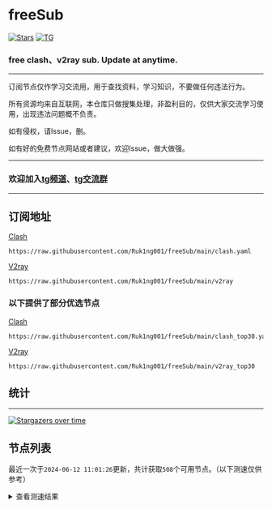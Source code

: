 # freeSub
[![Stars](https://img.shields.io/github/stars/Ruk1ng001/freeSub)](https://github.com/Ruk1ng001/freeSub/stargazers)
[![TG](https://img.shields.io/badge/Telegram-gray?logo=Telegram)](https://t.me/Ruk1ng001)
### free clash、v2ray sub. Update at anytime.

---

订阅节点仅作学习交流用，用于查找资料，学习知识，不要做任何违法行为。

所有资源均来自互联网，本仓库只做搜集处理，非盈利目的，仅供大家交流学习使用，出现违法问题概不负责。

如有侵权，请Issue，删。

如有好的免费节点网站或者建议，欢迎Issue，做大做强。

---

### 欢迎加入[tg频道](https://t.me/Ruk1ng001)、[tg交流群](https://t.me/+-e-b04EE5Cw2NmU1)

---

## 订阅地址
[Clash](https://raw.githubusercontent.com/Ruk1ng001/freeSub/main/clash.yaml)
```
https://raw.githubusercontent.com/Ruk1ng001/freeSub/main/clash.yaml
```
[V2ray](https://raw.githubusercontent.com/Ruk1ng001/freeSub/main/v2ray)
```
https://raw.githubusercontent.com/Ruk1ng001/freeSub/main/v2ray
```
### 以下提供了部分优选节点

[Clash](https://raw.githubusercontent.com/Ruk1ng001/freeSub/main/clash_top30.yaml)
```
https://raw.githubusercontent.com/Ruk1ng001/freeSub/main/clash_top30.yaml
```
[V2ray](https://raw.githubusercontent.com/Ruk1ng001/freeSub/main/v2ray_top30)
```
https://raw.githubusercontent.com/Ruk1ng001/freeSub/main/v2ray_top30
```

## 统计

---

[![Stargazers over time](https://starchart.cc/Ruk1ng001/freeSub.svg)](https://starchart.cc/Ruk1ng001/freeSub)

## 节点列表

最近一次于`2024-06-12 11:01:26`更新，共计获取`508`个可用节点。（以下测速仅供参考）

<details> <summary>查看测速结果</summary>

| 序号 | 节点 | 带宽 | 延迟 |
|:--:|:--:|:--:|:--:|
 | 1 | Other😈github.com/Ruk1ng001_-158766075 | 4.29MB/s | 375.00ms |
 | 2 | CN😈github.com/Ruk1ng001_1518278930 | 4.06MB/s | 386.00ms |
 | 3 | CN😈github.com/Ruk1ng001_-1341204619 | 4.06MB/s | 705.00ms |
 | 4 | CN😈github.com/Ruk1ng001_-159622401 | 3.93MB/s | 549.00ms |
 | 5 | ChatGPT😈github.com/Ruk1ng001_-976055908 | 3.93MB/s | 370.00ms |
 | 6 | CN😈github.com/Ruk1ng001_1281281047 | 3.69MB/s | 833.00ms |
 | 7 | ChatGPT😈github.com/Ruk1ng001_-1151270879 | 3.60MB/s | 390.00ms |
 | 8 | SG😈github.com/Ruk1ng001_246982303 | 3.58MB/s | 680.00ms |
 | 9 | CN😈github.com/Ruk1ng001_-1492589636 | 3.41MB/s | 550.00ms |
 | 10 | HK😈github.com/Ruk1ng001_217424615 | 3.39MB/s | 400.00ms |
 | 11 | CA😈github.com/Ruk1ng001_-1548487528 | 3.37MB/s | 346.00ms |
 | 12 | JP😈github.com/Ruk1ng001_1219834131 | 3.29MB/s | 937.00ms |
 | 13 | CN😈github.com/Ruk1ng001_688576700 | 3.23MB/s | 588.00ms |
 | 14 | SG😈github.com/Ruk1ng001_-932553624 | 3.20MB/s | 646.00ms |
 | 15 | CN😈github.com/Ruk1ng001_1784323854 | 3.19MB/s | 625.00ms |
 | 16 | SG😈github.com/Ruk1ng001_-1158400826 | 3.19MB/s | 701.00ms |
 | 17 | SG😈github.com/Ruk1ng001_-821740527 | 3.13MB/s | 643.00ms |
 | 18 | UM😈github.com/Ruk1ng001_-1116103577 | 3.10MB/s | 1204.00ms |
 | 19 | HK😈github.com/Ruk1ng001_1553399980 | 2.99MB/s | 683.00ms |
 | 20 | HK😈github.com/Ruk1ng001_1450856210 | 2.98MB/s | 341.00ms |
 | 21 | CN😈github.com/Ruk1ng001_-6315120 | 2.90MB/s | 731.00ms |
 | 22 | ChatGPT😈github.com/Ruk1ng001_-467197770 | 2.88MB/s | 963.00ms |
 | 23 | CN😈github.com/Ruk1ng001_-1437563166 | 2.84MB/s | 339.00ms |
 | 24 | CN😈github.com/Ruk1ng001_510837293 | 2.82MB/s | 359.00ms |
 | 25 | CN😈github.com/Ruk1ng001_-372369807 | 2.77MB/s | 361.00ms |
 | 26 | HK😈github.com/Ruk1ng001_-1816279869 | 2.75MB/s | 391.00ms |
 | 27 | TW😈github.com/Ruk1ng001_-270308019 | 2.69MB/s | 639.00ms |
 | 28 | Other😈github.com/Ruk1ng001_-1314266732 | 2.67MB/s | 365.00ms |
 | 29 | CN😈github.com/Ruk1ng001_-1445423274 | 2.64MB/s | 352.00ms |
 | 30 | TW😈github.com/Ruk1ng001_-1416582040 | 2.60MB/s | 565.00ms |
 | 31 | SG😈github.com/Ruk1ng001_-2003771457 | 2.58MB/s | 604.00ms |
 | 32 | SG😈github.com/Ruk1ng001_-759104035 | 2.42MB/s | 950.00ms |
 | 33 | ChatGPT😈github.com/Ruk1ng001_419031952 | 2.40MB/s | 532.00ms |
 | 34 | KR😈github.com/Ruk1ng001_752622824 | 2.39MB/s | 864.00ms |
 | 35 | JP😈github.com/Ruk1ng001_1741618415 | 2.38MB/s | 889.00ms |
 | 36 | JP😈github.com/Ruk1ng001_1112293865 | 2.34MB/s | 370.00ms |
 | 37 | JP😈github.com/Ruk1ng001_1878928951 | 2.27MB/s | 433.00ms |
 | 38 | CA😈github.com/Ruk1ng001_1896187406 | 2.21MB/s | 545.00ms |
 | 39 | HK😈github.com/Ruk1ng001_-1417589658 | 2.10MB/s | 377.00ms |
 | 40 | JP😈github.com/Ruk1ng001_-1175359799 | 2.07MB/s | 398.00ms |
 | 41 | SG😈github.com/Ruk1ng001_-517296329 | 2.04MB/s | 662.00ms |
 | 42 | CH😈github.com/Ruk1ng001_2095194674 | 1.99MB/s | 475.00ms |
 | 43 | UM😈github.com/Ruk1ng001_1018232903 | 1.93MB/s | 489.00ms |
 | 44 | SG😈github.com/Ruk1ng001_-1417254993 | 1.90MB/s | 600.00ms |
 | 45 | JP😈github.com/Ruk1ng001_1063907809 | 1.85MB/s | 463.00ms |
 | 46 | JP😈github.com/Ruk1ng001_114988891 | 1.77MB/s | 492.00ms |
 | 47 | ChatGPT😈github.com/Ruk1ng001_689809781 | 1.71MB/s | 682.00ms |
 | 48 | KR😈github.com/Ruk1ng001_-2075407552 | 1.67MB/s | 467.00ms |
 | 49 | CA😈github.com/Ruk1ng001_-293502404 | 1.67MB/s | 1320.00ms |
 | 50 | SG😈github.com/Ruk1ng001_1258538554 | 1.64MB/s | 404.00ms |
 | 51 | Other😈github.com/Ruk1ng001_904937073 | 1.63MB/s | 751.00ms |
 | 52 | UM😈github.com/Ruk1ng001_542461956 | 1.58MB/s | 523.00ms |
 | 53 | SG😈github.com/Ruk1ng001_-461825117 | 1.58MB/s | 1026.00ms |
 | 54 | JP😈github.com/Ruk1ng001_-115193543 | 1.51MB/s | 496.00ms |
 | 55 | SG😈github.com/Ruk1ng001_-2134427733 | 1.49MB/s | 498.00ms |
 | 56 | CA😈github.com/Ruk1ng001_1999450718 | 1.43MB/s | 1292.00ms |
 | 57 | CA😈github.com/Ruk1ng001_1248057636 | 1.43MB/s | 1343.00ms |
 | 58 | KR😈github.com/Ruk1ng001_-2054448002 | 1.41MB/s | 753.00ms |
 | 59 | CA😈github.com/Ruk1ng001_-883207488 | 1.38MB/s | 1413.00ms |
 | 60 | KR😈github.com/Ruk1ng001_-1492631877 | 1.38MB/s | 534.00ms |
 | 61 | CA😈github.com/Ruk1ng001_-316410428 | 1.36MB/s | 1145.00ms |
 | 62 | CA😈github.com/Ruk1ng001_1501061579 | 1.36MB/s | 1236.00ms |
 | 63 | CA😈github.com/Ruk1ng001_200979588 | 1.35MB/s | 1445.00ms |
 | 64 | UM😈github.com/Ruk1ng001_-1666842268 | 1.35MB/s | 1936.00ms |
 | 65 | Asia😈github.com/Ruk1ng001_227413824 | 1.32MB/s | 841.00ms |
 | 66 | CA😈github.com/Ruk1ng001_1378123137 | 1.30MB/s | 1741.00ms |
 | 67 | CA😈github.com/Ruk1ng001_-1555499648 | 1.30MB/s | 1477.00ms |
 | 68 | UM😈github.com/Ruk1ng001_-1491882096 | 1.30MB/s | 1169.00ms |
 | 69 | CA😈github.com/Ruk1ng001_-715025005 | 1.28MB/s | 1979.00ms |
 | 70 | CA😈github.com/Ruk1ng001_1809624382 | 1.27MB/s | 1486.00ms |
 | 71 | CA😈github.com/Ruk1ng001_-1484494350 | 1.25MB/s | 1559.00ms |
 | 72 | CA😈github.com/Ruk1ng001_-477419616 | 1.25MB/s | 1558.00ms |
 | 73 | UM😈github.com/Ruk1ng001_1263919475 | 1.25MB/s | 1094.00ms |
 | 74 | CA😈github.com/Ruk1ng001_-2025883988 | 1.23MB/s | 1763.00ms |
 | 75 | CA😈github.com/Ruk1ng001_792724474 | 1.21MB/s | 1461.00ms |
 | 76 | CA😈github.com/Ruk1ng001_-148652516 | 1.20MB/s | 1559.00ms |
 | 77 | CA😈github.com/Ruk1ng001_1885262548 | 1.20MB/s | 1492.00ms |
 | 78 | AU😈github.com/Ruk1ng001_1104760318 | 1.19MB/s | 827.00ms |
 | 79 | CA😈github.com/Ruk1ng001_1626132040 | 1.18MB/s | 1736.00ms |
 | 80 | CA😈github.com/Ruk1ng001_-445362946 | 1.18MB/s | 1503.00ms |
 | 81 | HK😈github.com/Ruk1ng001_-53588819 | 1.17MB/s | 997.00ms |
 | 82 | UM😈github.com/Ruk1ng001_-445833043 | 1.17MB/s | 1516.00ms |
 | 83 | SG😈github.com/Ruk1ng001_-1478423456 | 1.16MB/s | 403.00ms |
 | 84 | CA😈github.com/Ruk1ng001_-512728682 | 1.16MB/s | 1751.00ms |
 | 85 | CA😈github.com/Ruk1ng001_1067190068 | 1.15MB/s | 1497.00ms |
 | 86 | CA😈github.com/Ruk1ng001_-999722348 | 1.15MB/s | 1445.00ms |
 | 87 | SG😈github.com/Ruk1ng001_1236950337 | 1.15MB/s | 1537.00ms |
 | 88 | CA😈github.com/Ruk1ng001_-1434398084 | 1.14MB/s | 1527.00ms |
 | 89 | HK😈github.com/Ruk1ng001_-592931911 | 1.14MB/s | 1207.00ms |
 | 90 | CA😈github.com/Ruk1ng001_1864580791 | 1.13MB/s | 1677.00ms |
 | 91 | CA😈github.com/Ruk1ng001_131987944 | 1.13MB/s | 2013.00ms |
 | 92 | Euro😈github.com/Ruk1ng001_613534464 | 1.13MB/s | 1563.00ms |
 | 93 | UM😈github.com/Ruk1ng001_459534470 | 1.12MB/s | 1118.00ms |
 | 94 | CA😈github.com/Ruk1ng001_747465568 | 1.12MB/s | 1627.00ms |
 | 95 | CA😈github.com/Ruk1ng001_73581042 | 1.11MB/s | 1695.00ms |
 | 96 | UM😈github.com/Ruk1ng001_337036286 | 1.10MB/s | 914.00ms |
 | 97 | CA😈github.com/Ruk1ng001_561995180 | 1.10MB/s | 1802.00ms |
 | 98 | UM😈github.com/Ruk1ng001_1034331182 | 1.08MB/s | 1264.00ms |
 | 99 | UM😈github.com/Ruk1ng001_-1854220294 | 1.08MB/s | 1255.00ms |
 | 100 | UM😈github.com/Ruk1ng001_114711799 | 1.08MB/s | 1389.00ms |
 | 101 | UM😈github.com/Ruk1ng001_2054894954 | 1.08MB/s | 1181.00ms |
 | 102 | CA😈github.com/Ruk1ng001_2010884258 | 1.08MB/s | 1653.00ms |
 | 103 | CA😈github.com/Ruk1ng001_692031390 | 1.06MB/s | 1918.00ms |
 | 104 | CA😈github.com/Ruk1ng001_1372504354 | 1.05MB/s | 1630.00ms |
 | 105 | Americas😈github.com/Ruk1ng001_831692901 | 1.05MB/s | 1109.00ms |
 | 106 | Americas😈github.com/Ruk1ng001_1388672434 | 1.05MB/s | 1404.00ms |
 | 107 | UM😈github.com/Ruk1ng001_629981807 | 1.04MB/s | 1367.00ms |
 | 108 | CA😈github.com/Ruk1ng001_1386396304 | 1.04MB/s | 1639.00ms |
 | 109 | CA😈github.com/Ruk1ng001_2085584058 | 1.04MB/s | 1494.00ms |
 | 110 | UM😈github.com/Ruk1ng001_-1986465562 | 1.03MB/s | 1186.00ms |
 | 111 | CA😈github.com/Ruk1ng001_1610677667 | 1.03MB/s | 1665.00ms |
 | 112 | CA😈github.com/Ruk1ng001_-1037727474 | 1.03MB/s | 1747.00ms |
 | 113 | CA😈github.com/Ruk1ng001_-179314871 | 1.03MB/s | 1629.00ms |
 | 114 | UM😈github.com/Ruk1ng001_1110951307 | 1.03MB/s | 1719.00ms |
 | 115 | UM😈github.com/Ruk1ng001_-1920061911 | 1.03MB/s | 1397.00ms |
 | 116 | UM😈github.com/Ruk1ng001_1472351678 | 1.02MB/s | 1222.00ms |
 | 117 | CA😈github.com/Ruk1ng001_1107270903 | 1.02MB/s | 1827.00ms |
 | 118 | TW😈github.com/Ruk1ng001_1623175026 | 1.01MB/s | 751.00ms |
 | 119 | CN😈github.com/Ruk1ng001_-506760003 | 1.00MB/s | 667.00ms |
 | 120 | UM😈github.com/Ruk1ng001_-2100351759 | 1019.60KB/s | 1293.00ms |
 | 121 | HK😈github.com/Ruk1ng001_-1678241656 | 1008.40KB/s | 1573.00ms |
 | 122 | CA😈github.com/Ruk1ng001_-1716620041 | 1005.99KB/s | 1782.00ms |
 | 123 | CA😈github.com/Ruk1ng001_-1982420643 | 998.89KB/s | 1811.00ms |
 | 124 | UM😈github.com/Ruk1ng001_-1623553473 | 996.40KB/s | 1029.00ms |
 | 125 | CA😈github.com/Ruk1ng001_1922561286 | 993.03KB/s | 1817.00ms |
 | 126 | UM😈github.com/Ruk1ng001_913949734 | 989.40KB/s | 1413.00ms |
 | 127 | CA😈github.com/Ruk1ng001_-1646686877 | 989.22KB/s | 1994.00ms |
 | 128 | CA😈github.com/Ruk1ng001_2145981711 | 989.20KB/s | 1892.00ms |
 | 129 | CA😈github.com/Ruk1ng001_-1831429985 | 989.10KB/s | 1734.00ms |
 | 130 | CA😈github.com/Ruk1ng001_-1474745028 | 986.30KB/s | 385.00ms |
 | 131 | CN😈github.com/Ruk1ng001_298139110 | 978.94KB/s | 381.00ms |
 | 132 | CA😈github.com/Ruk1ng001_-1094650613 | 977.49KB/s | 1822.00ms |
 | 133 | US😈github.com/Ruk1ng001_1506970697 | 976.48KB/s | 1303.00ms |
 | 134 | US😈github.com/Ruk1ng001_660320414 | 967.55KB/s | 1521.00ms |
 | 135 | HK😈github.com/Ruk1ng001_1565625205 | 967.23KB/s | 2317.00ms |
 | 136 | CA😈github.com/Ruk1ng001_1141390239 | 965.63KB/s | 1703.00ms |
 | 137 | CN😈github.com/Ruk1ng001_-725283801 | 962.16KB/s | 626.00ms |
 | 138 | UM😈github.com/Ruk1ng001_757201259 | 962.11KB/s | 1322.00ms |
 | 139 | PL😈github.com/Ruk1ng001_1831781205 | 959.20KB/s | 730.00ms |
 | 140 | CA😈github.com/Ruk1ng001_235356181 | 955.77KB/s | 1837.00ms |
 | 141 | JP😈github.com/Ruk1ng001_-545808329 | 955.19KB/s | 476.00ms |
 | 142 | NL😈github.com/Ruk1ng001_-1015548933 | 954.94KB/s | 1359.00ms |
 | 143 | CA😈github.com/Ruk1ng001_-1275143360 | 951.86KB/s | 1863.00ms |
 | 144 | CN😈github.com/Ruk1ng001_-1821151420 | 951.72KB/s | 387.00ms |
 | 145 | CN😈github.com/Ruk1ng001_1732340597 | 949.46KB/s | 418.00ms |
 | 146 | CA😈github.com/Ruk1ng001_1945328411 | 949.42KB/s | 1839.00ms |
 | 147 | CA😈github.com/Ruk1ng001_-342995459 | 948.81KB/s | 2007.00ms |
 | 148 | CA😈github.com/Ruk1ng001_473767417 | 948.07KB/s | 1523.00ms |
 | 149 | CA😈github.com/Ruk1ng001_-1296741748 | 946.62KB/s | 1607.00ms |
 | 150 | HK😈github.com/Ruk1ng001_346971039 | 945.15KB/s | 1803.00ms |
 | 151 | CA😈github.com/Ruk1ng001_-475821230 | 944.63KB/s | 1576.00ms |
 | 152 | CA😈github.com/Ruk1ng001_-1022740811 | 943.82KB/s | 1776.00ms |
 | 153 | CA😈github.com/Ruk1ng001_645106138 | 940.81KB/s | 1537.00ms |
 | 154 | CN😈github.com/Ruk1ng001_-1830203450 | 933.83KB/s | 1520.00ms |
 | 155 | NL😈github.com/Ruk1ng001_-1059410687 | 933.67KB/s | 1365.00ms |
 | 156 | CN😈github.com/Ruk1ng001_923473213 | 929.20KB/s | 1370.00ms |
 | 157 | TW😈github.com/Ruk1ng001_-1675528914 | 928.42KB/s | 1526.00ms |
 | 158 | US😈github.com/Ruk1ng001_-1407197094 | 925.79KB/s | 1049.00ms |
 | 159 | CA😈github.com/Ruk1ng001_1718370227 | 924.98KB/s | 949.00ms |
 | 160 | Other😈github.com/Ruk1ng001_-904167292 | 912.77KB/s | 1616.00ms |
 | 161 | FR😈github.com/Ruk1ng001_1183638361 | 910.28KB/s | 940.00ms |
 | 162 | UM😈github.com/Ruk1ng001_1043516510 | 909.98KB/s | 1318.00ms |
 | 163 | FR😈github.com/Ruk1ng001_955397849 | 909.92KB/s | 921.00ms |
 | 164 | CN😈github.com/Ruk1ng001_-1379830420 | 909.80KB/s | 1386.00ms |
 | 165 | CA😈github.com/Ruk1ng001_-56699662 | 904.69KB/s | 1023.00ms |
 | 166 | FR😈github.com/Ruk1ng001_945843644 | 903.81KB/s | 762.00ms |
 | 167 | SE😈github.com/Ruk1ng001_1758617213 | 903.42KB/s | 1689.00ms |
 | 168 | CA😈github.com/Ruk1ng001_-1340086646 | 902.67KB/s | 1562.00ms |
 | 169 | FR😈github.com/Ruk1ng001_1037780964 | 900.99KB/s | 1006.00ms |
 | 170 | FR😈github.com/Ruk1ng001_1428602512 | 900.14KB/s | 758.00ms |
 | 171 | FR😈github.com/Ruk1ng001_-1182933090 | 899.66KB/s | 787.00ms |
 | 172 | CN😈github.com/Ruk1ng001_-1694117733 | 899.16KB/s | 468.00ms |
 | 173 | Other😈github.com/Ruk1ng001_1058442384 | 898.53KB/s | 1190.00ms |
 | 174 | FR😈github.com/Ruk1ng001_-937432090 | 897.94KB/s | 757.00ms |
 | 175 | CN😈github.com/Ruk1ng001_-274839985 | 897.10KB/s | 626.00ms |
 | 176 | FR😈github.com/Ruk1ng001_-1053759612 | 897.01KB/s | 993.00ms |
 | 177 | GB😈github.com/Ruk1ng001_-860196965 | 891.80KB/s | 1033.00ms |
 | 178 | FR😈github.com/Ruk1ng001_2079344206 | 891.74KB/s | 776.00ms |
 | 179 | KR😈github.com/Ruk1ng001_-646594733 | 890.29KB/s | 1463.00ms |
 | 180 | FR😈github.com/Ruk1ng001_1158107128 | 887.83KB/s | 1013.00ms |
 | 181 | FR😈github.com/Ruk1ng001_789564023 | 887.51KB/s | 1010.00ms |
 | 182 | HK😈github.com/Ruk1ng001_802143582 | 887.37KB/s | 1701.00ms |
 | 183 | CA😈github.com/Ruk1ng001_-896856930 | 887.37KB/s | 1993.00ms |
 | 184 | FR😈github.com/Ruk1ng001_-903392398 | 882.66KB/s | 1597.00ms |
 | 185 | Other😈github.com/Ruk1ng001_1724571278 | 881.33KB/s | 833.00ms |
 | 186 | FR😈github.com/Ruk1ng001_1940263112 | 879.62KB/s | 1823.00ms |
 | 187 | FR😈github.com/Ruk1ng001_1086922309 | 877.02KB/s | 957.00ms |
 | 188 | SE😈github.com/Ruk1ng001_-265186892 | 876.96KB/s | 1748.00ms |
 | 189 | UM😈github.com/Ruk1ng001_-1295597631 | 873.16KB/s | 1464.00ms |
 | 190 | Other😈github.com/Ruk1ng001_-156638627 | 872.84KB/s | 1453.00ms |
 | 191 | FR😈github.com/Ruk1ng001_-2096321756 | 871.58KB/s | 1024.00ms |
 | 192 | FR😈github.com/Ruk1ng001_-373948873 | 870.82KB/s | 774.00ms |
 | 193 | FR😈github.com/Ruk1ng001_-1255259185 | 870.37KB/s | 737.00ms |
 | 194 | CA😈github.com/Ruk1ng001_834795342 | 870.28KB/s | 1400.00ms |
 | 195 | FR😈github.com/Ruk1ng001_607364820 | 870.26KB/s | 1026.00ms |
 | 196 | FR😈github.com/Ruk1ng001_-1663307983 | 869.45KB/s | 1273.00ms |
 | 197 | FR😈github.com/Ruk1ng001_460132446 | 868.88KB/s | 1292.00ms |
 | 198 | FR😈github.com/Ruk1ng001_589236884 | 866.36KB/s | 842.00ms |
 | 199 | Other😈github.com/Ruk1ng001_854252626 | 865.78KB/s | 658.00ms |
 | 200 | NL😈github.com/Ruk1ng001_-331801907 | 865.56KB/s | 722.00ms |
 | 201 | FR😈github.com/Ruk1ng001_2090908757 | 862.74KB/s | 996.00ms |
 | 202 | US😈github.com/Ruk1ng001_1719080356 | 861.72KB/s | 1232.00ms |
 | 203 | FR😈github.com/Ruk1ng001_1810107631 | 861.67KB/s | 996.00ms |
 | 204 | FR😈github.com/Ruk1ng001_1511055292 | 861.39KB/s | 1446.00ms |
 | 205 | FR😈github.com/Ruk1ng001_995614948 | 860.20KB/s | 826.00ms |
 | 206 | CN😈github.com/Ruk1ng001_627584863 | 858.76KB/s | 1414.00ms |
 | 207 | CA😈github.com/Ruk1ng001_-1009148757 | 855.39KB/s | 1586.00ms |
 | 208 | CA😈github.com/Ruk1ng001_-398383811 | 854.68KB/s | 1841.00ms |
 | 209 | ES😈github.com/Ruk1ng001_1657785637 | 851.03KB/s | 1098.00ms |
 | 210 | PL😈github.com/Ruk1ng001_1273291453 | 846.37KB/s | 823.00ms |
 | 211 | FR😈github.com/Ruk1ng001_738482068 | 843.89KB/s | 852.00ms |
 | 212 | FR😈github.com/Ruk1ng001_-726199911 | 838.38KB/s | 833.00ms |
 | 213 | FR😈github.com/Ruk1ng001_118942455 | 837.14KB/s | 1028.00ms |
 | 214 | FR😈github.com/Ruk1ng001_1540704172 | 835.69KB/s | 862.00ms |
 | 215 | UM😈github.com/Ruk1ng001_-1586891825 | 831.78KB/s | 1141.00ms |
 | 216 | PL😈github.com/Ruk1ng001_232938967 | 830.52KB/s | 757.00ms |
 | 217 | FR😈github.com/Ruk1ng001_331755800 | 829.67KB/s | 1335.00ms |
 | 218 | PL😈github.com/Ruk1ng001_-2052711301 | 822.64KB/s | 813.00ms |
 | 219 | FR😈github.com/Ruk1ng001_-416544445 | 820.44KB/s | 817.00ms |
 | 220 | UM😈github.com/Ruk1ng001_1241820153 | 817.16KB/s | 976.00ms |
 | 221 | FR😈github.com/Ruk1ng001_1300892440 | 813.36KB/s | 1279.00ms |
 | 222 | CA😈github.com/Ruk1ng001_1132634313 | 811.93KB/s | 1503.00ms |
 | 223 | FR😈github.com/Ruk1ng001_-1728010228 | 811.14KB/s | 819.00ms |
 | 224 | FR😈github.com/Ruk1ng001_1972596040 | 809.82KB/s | 1043.00ms |
 | 225 | CA😈github.com/Ruk1ng001_-2111222179 | 808.29KB/s | 1632.00ms |
 | 226 | FR😈github.com/Ruk1ng001_1907252038 | 805.39KB/s | 864.00ms |
 | 227 | FR😈github.com/Ruk1ng001_-1162557377 | 804.96KB/s | 889.00ms |
 | 228 | FR😈github.com/Ruk1ng001_-1611703640 | 802.40KB/s | 833.00ms |
 | 229 | FR😈github.com/Ruk1ng001_49151771 | 798.60KB/s | 863.00ms |
 | 230 | HK😈github.com/Ruk1ng001_272476879 | 797.39KB/s | 1776.00ms |
 | 231 | FR😈github.com/Ruk1ng001_1837942177 | 796.00KB/s | 824.00ms |
 | 232 | GB😈github.com/Ruk1ng001_-1632738911 | 794.17KB/s | 1135.00ms |
 | 233 | HK😈github.com/Ruk1ng001_1688914200 | 793.83KB/s | 1847.00ms |
 | 234 | CA😈github.com/Ruk1ng001_1810536602 | 793.30KB/s | 1034.00ms |
 | 235 | US😈github.com/Ruk1ng001_1490566360 | 792.94KB/s | 766.00ms |
 | 236 | Other😈github.com/Ruk1ng001_-1914618509 | 792.00KB/s | 815.00ms |
 | 237 | UM😈github.com/Ruk1ng001_-1995704326 | 791.74KB/s | 942.00ms |
 | 238 | CA😈github.com/Ruk1ng001_941584632 | 788.68KB/s | 1982.00ms |
 | 239 | CA😈github.com/Ruk1ng001_91506559 | 787.52KB/s | 991.00ms |
 | 240 | Other😈github.com/Ruk1ng001_-1424109943 | 785.77KB/s | 962.00ms |
 | 241 | US😈github.com/Ruk1ng001_-550419499 | 783.80KB/s | 1037.00ms |
 | 242 | FR😈github.com/Ruk1ng001_-1857771266 | 782.92KB/s | 854.00ms |
 | 243 | CA😈github.com/Ruk1ng001_1368802059 | 782.62KB/s | 1627.00ms |
 | 244 | CA😈github.com/Ruk1ng001_-1642046963 | 780.95KB/s | 1523.00ms |
 | 245 | ChatGPT😈github.com/Ruk1ng001_-730927187 | 779.85KB/s | 714.00ms |
 | 246 | UM😈github.com/Ruk1ng001_-1563092935 | 774.48KB/s | 917.00ms |
 | 247 | SE😈github.com/Ruk1ng001_1522297123 | 773.86KB/s | 1721.00ms |
 | 248 | FR😈github.com/Ruk1ng001_-933872702 | 770.30KB/s | 1020.00ms |
 | 249 | US😈github.com/Ruk1ng001_-1510985827 | 766.95KB/s | 1615.00ms |
 | 250 | UM😈github.com/Ruk1ng001_-1985482861 | 766.12KB/s | 941.00ms |
 | 251 | HK😈github.com/Ruk1ng001_-1345069701 | 759.95KB/s | 1927.00ms |
 | 252 | IE😈github.com/Ruk1ng001_-1995488101 | 758.36KB/s | 1094.00ms |
 | 253 | FR😈github.com/Ruk1ng001_628145102 | 756.42KB/s | 1862.00ms |
 | 254 | UM😈github.com/Ruk1ng001_86344725 | 755.69KB/s | 1170.00ms |
 | 255 | FR😈github.com/Ruk1ng001_-695916869 | 749.56KB/s | 869.00ms |
 | 256 | Euro😈github.com/Ruk1ng001_1455062586 | 749.14KB/s | 742.00ms |
 | 257 | FR😈github.com/Ruk1ng001_-390927278 | 745.45KB/s | 913.00ms |
 | 258 | GB😈github.com/Ruk1ng001_-1964018986 | 745.35KB/s | 727.00ms |
 | 259 | GB😈github.com/Ruk1ng001_-832080720 | 743.61KB/s | 990.00ms |
 | 260 | HK😈github.com/Ruk1ng001_-735779438 | 743.42KB/s | 1678.00ms |
 | 261 | US😈github.com/Ruk1ng001_1457827269 | 743.16KB/s | 1199.00ms |
 | 262 | CN😈github.com/Ruk1ng001_251629427 | 743.12KB/s | 1445.00ms |
 | 263 | UM😈github.com/Ruk1ng001_710296591 | 742.29KB/s | 1106.00ms |
 | 264 | CA😈github.com/Ruk1ng001_-2085459911 | 739.26KB/s | 2203.00ms |
 | 265 | UM😈github.com/Ruk1ng001_226038673 | 737.34KB/s | 1093.00ms |
 | 266 | US😈github.com/Ruk1ng001_1650935518 | 736.29KB/s | 778.00ms |
 | 267 | JP😈github.com/Ruk1ng001_-2134533757 | 735.94KB/s | 570.00ms |
 | 268 | CA😈github.com/Ruk1ng001_-638813819 | 735.73KB/s | 1276.00ms |
 | 269 | GB😈github.com/Ruk1ng001_5253931 | 732.09KB/s | 979.00ms |
 | 270 | CA😈github.com/Ruk1ng001_-825650430 | 729.19KB/s | 1566.00ms |
 | 271 | HK😈github.com/Ruk1ng001_-1765441212 | 728.73KB/s | 1656.00ms |
 | 272 | TW😈github.com/Ruk1ng001_352457683 | 726.15KB/s | 1863.00ms |
 | 273 | TW😈github.com/Ruk1ng001_-942887930 | 725.29KB/s | 989.00ms |
 | 274 | UM😈github.com/Ruk1ng001_1819890720 | 723.89KB/s | 977.00ms |
 | 275 | FR😈github.com/Ruk1ng001_-790404634 | 721.73KB/s | 863.00ms |
 | 276 | US😈github.com/Ruk1ng001_1878698898 | 714.48KB/s | 824.00ms |
 | 277 | CA😈github.com/Ruk1ng001_-357138716 | 714.17KB/s | 2174.00ms |
 | 278 | UM😈github.com/Ruk1ng001_226075827 | 707.49KB/s | 1320.00ms |
 | 279 | CA😈github.com/Ruk1ng001_-1508460034 | 704.37KB/s | 852.00ms |
 | 280 | CA😈github.com/Ruk1ng001_1124187497 | 704.11KB/s | 1843.00ms |
 | 281 | CA😈github.com/Ruk1ng001_-422357612 | 702.83KB/s | 915.00ms |
 | 282 | UM😈github.com/Ruk1ng001_-986054600 | 700.79KB/s | 2140.00ms |
 | 283 | CA😈github.com/Ruk1ng001_-127456959 | 688.41KB/s | 2119.00ms |
 | 284 | TW😈github.com/Ruk1ng001_1020249785 | 685.98KB/s | 1806.00ms |
 | 285 | UM😈github.com/Ruk1ng001_312756856 | 685.83KB/s | 1460.00ms |
 | 286 | DE😈github.com/Ruk1ng001_-47021732 | 679.14KB/s | 996.00ms |
 | 287 | Other😈github.com/Ruk1ng001_-3298861 | 674.79KB/s | 1058.00ms |
 | 288 | UM😈github.com/Ruk1ng001_-935383257 | 669.86KB/s | 1920.00ms |
 | 289 | HK😈github.com/Ruk1ng001_152113749 | 669.53KB/s | 1905.00ms |
 | 290 | CN😈github.com/Ruk1ng001_-1885233791 | 664.19KB/s | 1700.00ms |
 | 291 | JP😈github.com/Ruk1ng001_-1564858907 | 663.49KB/s | 545.00ms |
 | 292 | DE😈github.com/Ruk1ng001_60235898 | 662.63KB/s | 1005.00ms |
 | 293 | HK😈github.com/Ruk1ng001_1997054554 | 655.84KB/s | 1904.00ms |
 | 294 | DE😈github.com/Ruk1ng001_16216811 | 655.26KB/s | 914.00ms |
 | 295 | HK😈github.com/Ruk1ng001_1322631263 | 651.15KB/s | 1858.00ms |
 | 296 | FR😈github.com/Ruk1ng001_1458109122 | 649.50KB/s | 1150.00ms |
 | 297 | FR😈github.com/Ruk1ng001_475009219 | 646.85KB/s | 1822.00ms |
 | 298 | KR😈github.com/Ruk1ng001_-252815427 | 644.00KB/s | 557.00ms |
 | 299 | CA😈github.com/Ruk1ng001_1947738585 | 641.73KB/s | 1224.00ms |
 | 300 | GB😈github.com/Ruk1ng001_-1305054251 | 639.96KB/s | 1203.00ms |
 | 301 | JP😈github.com/Ruk1ng001_844203367 | 638.74KB/s | 512.00ms |
 | 302 | UM😈github.com/Ruk1ng001_778720813 | 630.51KB/s | 945.00ms |
 | 303 | CA😈github.com/Ruk1ng001_-1219625703 | 628.26KB/s | 2226.00ms |
 | 304 | ChatGPT😈github.com/Ruk1ng001_1534370505 | 622.87KB/s | 979.00ms |
 | 305 | Asia😈github.com/Ruk1ng001_775476669 | 615.39KB/s | 1764.00ms |
 | 306 | Other😈github.com/Ruk1ng001_-1522491257 | 607.74KB/s | 893.00ms |
 | 307 | UM😈github.com/Ruk1ng001_189243061 | 607.12KB/s | 1154.00ms |
 | 308 | DE😈github.com/Ruk1ng001_1853798928 | 606.68KB/s | 1169.00ms |
 | 309 | DE😈github.com/Ruk1ng001_-1884911779 | 601.14KB/s | 1140.00ms |
 | 310 | DE😈github.com/Ruk1ng001_-2059086342 | 598.15KB/s | 1183.00ms |
 | 311 | CN😈github.com/Ruk1ng001_-1317370801 | 596.02KB/s | 1608.00ms |
 | 312 | CN😈github.com/Ruk1ng001_-1843361734 | 591.73KB/s | 660.00ms |
 | 313 | DE😈github.com/Ruk1ng001_-1913263257 | 587.62KB/s | 1039.00ms |
 | 314 | CA😈github.com/Ruk1ng001_54531584 | 577.58KB/s | 1756.00ms |
 | 315 | UM😈github.com/Ruk1ng001_-931197410 | 572.33KB/s | 2390.00ms |
 | 316 | CA😈github.com/Ruk1ng001_655327623 | 570.87KB/s | 2014.00ms |
 | 317 | GB😈github.com/Ruk1ng001_-172250407 | 562.08KB/s | 945.00ms |
 | 318 | PL😈github.com/Ruk1ng001_25403157 | 545.33KB/s | 796.00ms |
 | 319 | CA😈github.com/Ruk1ng001_-1753398426 | 541.04KB/s | 1525.00ms |
 | 320 | FR😈github.com/Ruk1ng001_-1556674725 | 538.55KB/s | 859.00ms |
 | 321 | JP😈github.com/Ruk1ng001_976007502 | 530.69KB/s | 560.00ms |
 | 322 | US😈github.com/Ruk1ng001_351015876 | 521.18KB/s | 2960.00ms |
 | 323 | CA😈github.com/Ruk1ng001_-835428982 | 514.23KB/s | 1563.00ms |
 | 324 | PL😈github.com/Ruk1ng001_805204726 | 512.49KB/s | 1247.00ms |
 | 325 | HK😈github.com/Ruk1ng001_-1948226486 | 511.04KB/s | 1929.00ms |
 | 326 | FI😈github.com/Ruk1ng001_2065178663 | 493.26KB/s | 1317.00ms |
 | 327 | SG😈github.com/Ruk1ng001_884130412 | 491.16KB/s | 2424.00ms |
 | 328 | CA😈github.com/Ruk1ng001_277166634 | 490.98KB/s | 1535.00ms |
 | 329 | PL😈github.com/Ruk1ng001_-1673573971 | 483.22KB/s | 1021.00ms |
 | 330 | NL😈github.com/Ruk1ng001_1446756680 | 480.76KB/s | 940.00ms |
 | 331 | HK😈github.com/Ruk1ng001_-201194371 | 478.18KB/s | 1780.00ms |
 | 332 | CH😈github.com/Ruk1ng001_164504388 | 477.22KB/s | 1341.00ms |
 | 333 | HK😈github.com/Ruk1ng001_511775783 | 471.72KB/s | 1681.00ms |
 | 334 | US😈github.com/Ruk1ng001_1323422198 | 466.45KB/s | 1294.00ms |
 | 335 | PL😈github.com/Ruk1ng001_-13297711 | 454.62KB/s | 1280.00ms |
 | 336 | US😈github.com/Ruk1ng001_-1734462663 | 446.25KB/s | 2641.00ms |
 | 337 | PL😈github.com/Ruk1ng001_-677491894 | 441.66KB/s | 1193.00ms |
 | 338 | FR😈github.com/Ruk1ng001_2045795544 | 440.73KB/s | 2202.00ms |
 | 339 | KR😈github.com/Ruk1ng001_-743656113 | 438.44KB/s | 1570.00ms |
 | 340 | Other😈github.com/Ruk1ng001_-2015085893 | 434.11KB/s | 1214.00ms |
 | 341 | HK😈github.com/Ruk1ng001_-1570823721 | 431.48KB/s | 2074.00ms |
 | 342 | GB😈github.com/Ruk1ng001_-1570583276 | 430.13KB/s | 707.00ms |
 | 343 | HK😈github.com/Ruk1ng001_1304344029 | 429.45KB/s | 2622.00ms |
 | 344 | FR😈github.com/Ruk1ng001_-552765619 | 416.90KB/s | 2042.00ms |
 | 345 | FR😈github.com/Ruk1ng001_1547493110 | 414.28KB/s | 2064.00ms |
 | 346 | CA😈github.com/Ruk1ng001_1295306959 | 407.14KB/s | 1526.00ms |
 | 347 | UK😈github.com/Ruk1ng001_-1485086081 | 395.54KB/s | 687.00ms |
 | 348 | HK😈github.com/Ruk1ng001_881172169 | 392.87KB/s | 1579.00ms |
 | 349 | PL😈github.com/Ruk1ng001_1367369137 | 386.68KB/s | 776.00ms |
 | 350 | FR😈github.com/Ruk1ng001_-634455245 | 383.59KB/s | 1961.00ms |
 | 351 | CA😈github.com/Ruk1ng001_1718827210 | 376.21KB/s | 2320.00ms |
 | 352 | UM😈github.com/Ruk1ng001_-1189094034 | 375.86KB/s | 2249.00ms |
 | 353 | GB😈github.com/Ruk1ng001_-2123012980 | 374.35KB/s | 691.00ms |
 | 354 | FR😈github.com/Ruk1ng001_841635199 | 373.97KB/s | 1487.00ms |
 | 355 | TW😈github.com/Ruk1ng001_-751268571 | 373.81KB/s | 1550.00ms |
 | 356 | CA😈github.com/Ruk1ng001_1851543490 | 371.37KB/s | 2247.00ms |
 | 357 | HK😈github.com/Ruk1ng001_554334355 | 366.38KB/s | 2833.00ms |
 | 358 | ChatGPT😈github.com/Ruk1ng001_-740276933 | 361.31KB/s | 1618.00ms |
 | 359 | HK😈github.com/Ruk1ng001_291522958 | 358.44KB/s | 2068.00ms |
 | 360 | PL😈github.com/Ruk1ng001_-2129147082 | 357.47KB/s | 875.00ms |
 | 361 | GB😈github.com/Ruk1ng001_-1780153314 | 350.80KB/s | 723.00ms |
 | 362 | HK😈github.com/Ruk1ng001_376741775 | 348.67KB/s | 1958.00ms |
 | 363 | PL😈github.com/Ruk1ng001_-404911409 | 345.66KB/s | 1213.00ms |
 | 364 | GB😈github.com/Ruk1ng001_1639291485 | 345.19KB/s | 2232.00ms |
 | 365 | HK😈github.com/Ruk1ng001_-1850575116 | 341.75KB/s | 2088.00ms |
 | 366 | CA😈github.com/Ruk1ng001_-1175857349 | 340.36KB/s | 1829.00ms |
 | 367 | CA😈github.com/Ruk1ng001_1165151255 | 338.32KB/s | 2011.00ms |
 | 368 | CA😈github.com/Ruk1ng001_-2135311037 | 334.05KB/s | 1984.00ms |
 | 369 | CA😈github.com/Ruk1ng001_1404508037 | 332.26KB/s | 1674.00ms |
 | 370 | FR😈github.com/Ruk1ng001_-834642622 | 330.29KB/s | 2032.00ms |
 | 371 | PL😈github.com/Ruk1ng001_628322009 | 320.56KB/s | 1192.00ms |
 | 372 | CA😈github.com/Ruk1ng001_403432722 | 317.34KB/s | 1897.00ms |
 | 373 | PL😈github.com/Ruk1ng001_-625168074 | 316.30KB/s | 1205.00ms |
 | 374 | UM😈github.com/Ruk1ng001_-1827284712 | 314.61KB/s | 1985.00ms |
 | 375 | PL😈github.com/Ruk1ng001_936188442 | 309.87KB/s | 839.00ms |
 | 376 | PL😈github.com/Ruk1ng001_121942279 | 307.40KB/s | 789.00ms |
 | 377 | CA😈github.com/Ruk1ng001_-459808058 | 306.49KB/s | 2402.00ms |
 | 378 | Other😈github.com/Ruk1ng001_-1368397363 | 304.11KB/s | 1567.00ms |
 | 379 | CA😈github.com/Ruk1ng001_-292540982 | 303.42KB/s | 1722.00ms |
 | 380 | FI😈github.com/Ruk1ng001_-924341426 | 302.36KB/s | 1310.00ms |
 | 381 | PL😈github.com/Ruk1ng001_72585541 | 301.98KB/s | 750.00ms |
 | 382 | UM😈github.com/Ruk1ng001_1259541553 | 300.36KB/s | 1470.00ms |
 | 383 | FR😈github.com/Ruk1ng001_-1815876387 | 297.28KB/s | 2132.00ms |
 | 384 | CN😈github.com/Ruk1ng001_1424027872 | 294.75KB/s | 1468.00ms |
 | 385 | CA😈github.com/Ruk1ng001_961392496 | 293.08KB/s | 2223.00ms |
 | 386 | Euro😈github.com/Ruk1ng001_-1541685197 | 290.98KB/s | 788.00ms |
 | 387 | PL😈github.com/Ruk1ng001_369549477 | 290.83KB/s | 1104.00ms |
 | 388 | CA😈github.com/Ruk1ng001_-80883295 | 288.74KB/s | 2213.00ms |
 | 389 | CA😈github.com/Ruk1ng001_850726388 | 280.86KB/s | 2634.00ms |
 | 390 | PL😈github.com/Ruk1ng001_-336020870 | 279.88KB/s | 801.00ms |
 | 391 | HK😈github.com/Ruk1ng001_-730605236 | 270.38KB/s | 2517.00ms |
 | 392 | Asia😈github.com/Ruk1ng001_-1987922287 | 269.22KB/s | 1699.00ms |
 | 393 | CA😈github.com/Ruk1ng001_1321590311 | 268.73KB/s | 1702.00ms |
 | 394 | CA😈github.com/Ruk1ng001_572722291 | 265.54KB/s | 2248.00ms |
 | 395 | CA😈github.com/Ruk1ng001_-2031797329 | 264.68KB/s | 2531.00ms |
 | 396 | CA😈github.com/Ruk1ng001_-255750114 | 263.72KB/s | 1369.00ms |
 | 397 | PL😈github.com/Ruk1ng001_-547751795 | 261.66KB/s | 1232.00ms |
 | 398 | PL😈github.com/Ruk1ng001_-1202310742 | 261.52KB/s | 784.00ms |
 | 399 | Euro😈github.com/Ruk1ng001_25263239 | 260.85KB/s | 1841.00ms |
 | 400 | TW😈github.com/Ruk1ng001_1548902291 | 258.48KB/s | 2231.00ms |
 | 401 | Euro😈github.com/Ruk1ng001_2006293047 | 257.84KB/s | 1451.00ms |
 | 402 | HK😈github.com/Ruk1ng001_1930582096 | 255.18KB/s | 2529.00ms |
 | 403 | FI😈github.com/Ruk1ng001_1607184926 | 254.93KB/s | 1927.00ms |
 | 404 | PL😈github.com/Ruk1ng001_1550423410 | 247.58KB/s | 1144.00ms |
 | 405 | FR😈github.com/Ruk1ng001_713599549 | 244.78KB/s | 2496.00ms |
 | 406 | PL😈github.com/Ruk1ng001_727207495 | 244.59KB/s | 1547.00ms |
 | 407 | DE😈github.com/Ruk1ng001_1796700239 | 241.65KB/s | 1878.00ms |
 | 408 | SE😈github.com/Ruk1ng001_618408353 | 239.83KB/s | 1734.00ms |
 | 409 | FI😈github.com/Ruk1ng001_261285732 | 239.47KB/s | 1403.00ms |
 | 410 | FR😈github.com/Ruk1ng001_3775957 | 239.35KB/s | 934.00ms |
 | 411 | CA😈github.com/Ruk1ng001_1422081840 | 237.00KB/s | 2421.00ms |
 | 412 | FR😈github.com/Ruk1ng001_631136814 | 236.19KB/s | 2259.00ms |
 | 413 | PL😈github.com/Ruk1ng001_430710048 | 233.96KB/s | 1137.00ms |
 | 414 | CA😈github.com/Ruk1ng001_184998897 | 233.85KB/s | 2389.00ms |
 | 415 | Other😈github.com/Ruk1ng001_216446560 | 232.05KB/s | 1933.00ms |
 | 416 | RU😈github.com/Ruk1ng001_1503212069 | 229.91KB/s | 1540.00ms |
 | 417 | ChatGPT😈github.com/Ruk1ng001_-115576854 | 229.77KB/s | 779.00ms |
 | 418 | US😈github.com/Ruk1ng001_-23138265 | 228.86KB/s | 1608.00ms |
 | 419 | CA😈github.com/Ruk1ng001_-1607020291 | 227.93KB/s | 2558.00ms |
 | 420 | NL😈github.com/Ruk1ng001_-316482451 | 225.13KB/s | 994.00ms |
 | 421 | PL😈github.com/Ruk1ng001_1125987866 | 220.24KB/s | 1602.00ms |
 | 422 | PL😈github.com/Ruk1ng001_977269022 | 217.14KB/s | 1381.00ms |
 | 423 | PL😈github.com/Ruk1ng001_-495237546 | 215.14KB/s | 1148.00ms |
 | 424 | DE😈github.com/Ruk1ng001_86083475 | 214.19KB/s | 1190.00ms |
 | 425 | KR😈github.com/Ruk1ng001_126707815 | 211.13KB/s | 1568.00ms |
 | 426 | DE😈github.com/Ruk1ng001_-967937888 | 210.81KB/s | 914.00ms |
 | 427 | PL😈github.com/Ruk1ng001_1472696902 | 205.96KB/s | 777.00ms |
 | 428 | DE😈github.com/Ruk1ng001_743354087 | 205.92KB/s | 905.00ms |
 | 429 | PL😈github.com/Ruk1ng001_-999976788 | 202.83KB/s | 1037.00ms |
 | 430 | NL😈github.com/Ruk1ng001_-227994512 | 202.82KB/s | 1880.00ms |
 | 431 | CA😈github.com/Ruk1ng001_286035895 | 201.54KB/s | 2751.00ms |
 | 432 | DE😈github.com/Ruk1ng001_-1322949421 | 195.05KB/s | 1155.00ms |
 | 433 | CA😈github.com/Ruk1ng001_-1448704818 | 192.73KB/s | 2172.00ms |
 | 434 | VE😈github.com/Ruk1ng001_739540855 | 190.19KB/s | 968.00ms |
 | 435 | PL😈github.com/Ruk1ng001_518039940 | 184.37KB/s | 1078.00ms |
 | 436 | Other😈github.com/Ruk1ng001_-1159664716 | 181.39KB/s | 1567.00ms |
 | 437 | DE😈github.com/Ruk1ng001_-432965243 | 178.71KB/s | 1033.00ms |
 | 438 | HK😈github.com/Ruk1ng001_-1795167588 | 178.65KB/s | 2125.00ms |
 | 439 | CA😈github.com/Ruk1ng001_793502883 | 177.46KB/s | 1968.00ms |
 | 440 | CA😈github.com/Ruk1ng001_-318827955 | 176.74KB/s | 1932.00ms |
 | 441 | DE😈github.com/Ruk1ng001_185289708 | 172.91KB/s | 1154.00ms |
 | 442 | DE😈github.com/Ruk1ng001_-1157089419 | 167.92KB/s | 1198.00ms |
 | 443 | PL😈github.com/Ruk1ng001_610010861 | 166.11KB/s | 1099.00ms |
 | 444 | PL😈github.com/Ruk1ng001_1473460646 | 165.10KB/s | 991.00ms |
 | 445 | CA😈github.com/Ruk1ng001_-1569356202 | 164.34KB/s | 1909.00ms |
 | 446 | PL😈github.com/Ruk1ng001_205561580 | 155.51KB/s | 1355.00ms |
 | 447 | DE😈github.com/Ruk1ng001_677993307 | 155.04KB/s | 1152.00ms |
 | 448 | DE😈github.com/Ruk1ng001_-2005356226 | 154.64KB/s | 1147.00ms |
 | 449 | PL😈github.com/Ruk1ng001_-1364677211 | 154.22KB/s | 1238.00ms |
 | 450 | UM😈github.com/Ruk1ng001_-114066577 | 153.62KB/s | 2197.00ms |
 | 451 | Other😈github.com/Ruk1ng001_-1793610541 | 153.01KB/s | 1612.00ms |
 | 452 | DE😈github.com/Ruk1ng001_-1700198237 | 151.84KB/s | 1056.00ms |
 | 453 | CA😈github.com/Ruk1ng001_-745483913 | 150.23KB/s | 1798.00ms |
 | 454 | CA😈github.com/Ruk1ng001_851266038 | 150.05KB/s | 2546.00ms |
 | 455 | Asia😈github.com/Ruk1ng001_-1955067941 | 148.49KB/s | 793.00ms |
 | 456 | TW😈github.com/Ruk1ng001_-1747887570 | 148.42KB/s | 1571.00ms |
 | 457 | DE😈github.com/Ruk1ng001_1867123431 | 148.33KB/s | 1141.00ms |
 | 458 | DE😈github.com/Ruk1ng001_1010364568 | 144.92KB/s | 1125.00ms |
 | 459 | PL😈github.com/Ruk1ng001_-1728090304 | 144.40KB/s | 988.00ms |
 | 460 | Other😈github.com/Ruk1ng001_947111660 | 143.70KB/s | 468.00ms |
 | 461 | PL😈github.com/Ruk1ng001_1730099612 | 140.87KB/s | 1087.00ms |
 | 462 | PL😈github.com/Ruk1ng001_-158651700 | 140.39KB/s | 2089.00ms |
 | 463 | PL😈github.com/Ruk1ng001_153672896 | 138.51KB/s | 965.00ms |
 | 464 | SE😈github.com/Ruk1ng001_-1326152422 | 137.03KB/s | 1142.00ms |
 | 465 | PL😈github.com/Ruk1ng001_-1409690240 | 136.87KB/s | 1683.00ms |
 | 466 | PL😈github.com/Ruk1ng001_-140596146 | 135.83KB/s | 2143.00ms |
 | 467 | CA😈github.com/Ruk1ng001_-1144823301 | 134.96KB/s | 2783.00ms |
 | 468 | Americas😈github.com/Ruk1ng001_-431291685 | 134.70KB/s | 2901.00ms |
 | 469 | PL😈github.com/Ruk1ng001_-728563756 | 134.54KB/s | 2350.00ms |
 | 470 | PL😈github.com/Ruk1ng001_658470245 | 120.89KB/s | 983.00ms |
 | 471 | US😈github.com/Ruk1ng001_-1190587272 | 120.46KB/s | 2401.00ms |
 | 472 | CA😈github.com/Ruk1ng001_-494522134 | 119.94KB/s | 2236.00ms |
 | 473 | CA😈github.com/Ruk1ng001_1872203785 | 118.91KB/s | 2065.00ms |
 | 474 | US😈github.com/Ruk1ng001_-211459628 | 115.94KB/s | 1360.00ms |
 | 475 | Other😈github.com/Ruk1ng001_-518999315 | 113.75KB/s | 2601.00ms |
 | 476 | Euro😈github.com/Ruk1ng001_-1822042520 | 112.05KB/s | 1299.00ms |
 | 477 | CA😈github.com/Ruk1ng001_-1409113450 | 111.54KB/s | 2813.00ms |
 | 478 | PL😈github.com/Ruk1ng001_1940271397 | 108.34KB/s | 1486.00ms |
 | 479 | HK😈github.com/Ruk1ng001_-774342752 | 107.03KB/s | 2027.00ms |
 | 480 | HK😈github.com/Ruk1ng001_-1913891306 | 106.25KB/s | 1983.00ms |
 | 481 | UM😈github.com/Ruk1ng001_-309934154 | 104.23KB/s | 1048.00ms |
 | 482 | TR😈github.com/Ruk1ng001_142175050 | 100.33KB/s | 1160.00ms |
 | 483 | PL😈github.com/Ruk1ng001_2090955147 | 100.12KB/s | 1798.00ms |
 | 484 | PL😈github.com/Ruk1ng001_-2115041744 | 99.49KB/s | 2328.00ms |
 | 485 | Other😈github.com/Ruk1ng001_-1389362920 | 98.75KB/s | 1781.00ms |
 | 486 | US😈github.com/Ruk1ng001_-1935917469 | 94.90KB/s | 2155.00ms |
 | 487 | AU😈github.com/Ruk1ng001_-1099729902 | 92.57KB/s | 709.00ms |
 | 488 | TR😈github.com/Ruk1ng001_-369446960 | 91.73KB/s | 1081.00ms |
 | 489 | RU😈github.com/Ruk1ng001_-1258308123 | 85.14KB/s | 2070.00ms |
 | 490 | CA😈github.com/Ruk1ng001_665994493 | 83.64KB/s | 942.00ms |
 | 491 | Euro😈github.com/Ruk1ng001_1939085576 | 80.01KB/s | 2834.00ms |
 | 492 | FR😈github.com/Ruk1ng001_-1900918707 | 79.45KB/s | 1339.00ms |
 | 493 | HK😈github.com/Ruk1ng001_1684544106 | 77.73KB/s | 1822.00ms |
 | 494 | PL😈github.com/Ruk1ng001_-1975363469 | 73.72KB/s | 2405.00ms |
 | 495 | DE😈github.com/Ruk1ng001_820586957 | 73.53KB/s | 929.00ms |
 | 496 | VE😈github.com/Ruk1ng001_1364651547 | 71.29KB/s | 990.00ms |
 | 497 | DE😈github.com/Ruk1ng001_743245154 | 68.22KB/s | 1000.00ms |
 | 498 | Euro😈github.com/Ruk1ng001_-274181699 | 66.04KB/s | 2192.00ms |
 | 499 | CA😈github.com/Ruk1ng001_927158294 | 65.92KB/s | 2651.00ms |
 | 500 | CN😈github.com/Ruk1ng001_-1022377743 | 65.53KB/s | 1365.00ms |
 | 501 | SE😈github.com/Ruk1ng001_1376575552 | 65.30KB/s | 1346.00ms |
 | 502 | TW😈github.com/Ruk1ng001_1611188697 | 63.87KB/s | 1048.00ms |
 | 503 | CA😈github.com/Ruk1ng001_-325194503 | 57.93KB/s | 585.00ms |
 | 504 | DE😈github.com/Ruk1ng001_-2140880176 | 56.13KB/s | 991.00ms |
 | 505 | PL😈github.com/Ruk1ng001_190978668 | 55.75KB/s | 2426.00ms |
 | 506 | ChatGPT😈github.com/Ruk1ng001_1987443298 | 54.61KB/s | 2391.00ms |
 | 507 | NL😈github.com/Ruk1ng001_-1203663387 | 51.69KB/s | 928.00ms |
 | 508 | CH😈github.com/Ruk1ng001_-1250317281 | 51.56KB/s | 908.00ms |


</details>